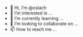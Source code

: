 - 👋 Hi, I’m @oslach
- 👀 I’m interested in ...
- 🌱 I’m currently learning ...
- 💞️ I’m looking to collaborate on ...
- 📫 How to reach me ...

<!---
oslach/oslach is a ✨ special ✨ repository because its `README.md` (this file) appears on your GitHub profile.
You can click the Preview link to take a look at your changes.
--->

